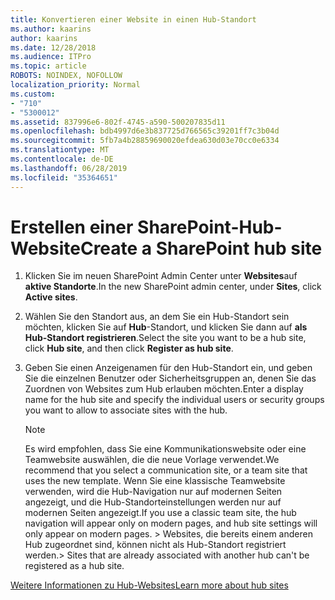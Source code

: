 ```yaml
---
title: Konvertieren einer Website in einen Hub-Standort
ms.author: kaarins
author: kaarins
ms.date: 12/28/2018
ms.audience: ITPro
ms.topic: article
ROBOTS: NOINDEX, NOFOLLOW
localization_priority: Normal
ms.custom:
- "710"
- "5300012"
ms.assetid: 837996e6-802f-4745-a590-500207835d11
ms.openlocfilehash: bdb4997d6e3b837725d766565c39201ff7c3b04d
ms.sourcegitcommit: 5fb7a4b28859690020efdea630d03e70cc0e6334
ms.translationtype: MT
ms.contentlocale: de-DE
ms.lasthandoff: 06/28/2019
ms.locfileid: "35364651"
---
```

# <a name="create-a-sharepoint-hub-site"></a><span data-ttu-id="5bcbc-102">Erstellen einer SharePoint-Hub-Website</span><span class="sxs-lookup"><span data-stu-id="5bcbc-102">Create a SharePoint hub site</span></span>

1. <span data-ttu-id="5bcbc-103">Klicken Sie im neuen SharePoint Admin Center unter **Websites**auf **aktive Standorte**.</span><span class="sxs-lookup"><span data-stu-id="5bcbc-103">In the new SharePoint admin center, under **Sites**, click **Active sites**.</span></span>

2. <span data-ttu-id="5bcbc-104">Wählen Sie den Standort aus, an dem Sie ein Hub-Standort sein möchten, klicken Sie auf **Hub**-Standort, und klicken Sie dann auf **als Hub-Standort registrieren**.</span><span class="sxs-lookup"><span data-stu-id="5bcbc-104">Select the site you want to be a hub site, click **Hub site**, and then click **Register as hub site**.</span></span>

3. <span data-ttu-id="5bcbc-105">Geben Sie einen Anzeigenamen für den Hub-Standort ein, und geben Sie die einzelnen Benutzer oder Sicherheitsgruppen an, denen Sie das Zuordnen von Websites zum Hub erlauben möchten.</span><span class="sxs-lookup"><span data-stu-id="5bcbc-105">Enter a display name for the hub site and specify the individual users or security groups you want to allow to associate sites with the hub.</span></span>

    > [!NOTE]
    >  <span data-ttu-id="5bcbc-106">Es wird empfohlen, dass Sie eine Kommunikationswebsite oder eine Teamwebsite auswählen, die die neue Vorlage verwendet.</span><span class="sxs-lookup"><span data-stu-id="5bcbc-106">We recommend that you select a communication site, or a team site that uses the new template.</span></span> <span data-ttu-id="5bcbc-107">Wenn Sie eine klassische Teamwebsite verwenden, wird die Hub-Navigation nur auf modernen Seiten angezeigt, und die Hub-Standorteinstellungen werden nur auf modernen Seiten angezeigt.</span><span class="sxs-lookup"><span data-stu-id="5bcbc-107">If you use a classic team site, the hub navigation will appear only on modern pages, and hub site settings will only appear on modern pages.</span></span> <span data-ttu-id="5bcbc-108">> Websites, die bereits einem anderen Hub zugeordnet sind, können nicht als Hub-Standort registriert werden.</span><span class="sxs-lookup"><span data-stu-id="5bcbc-108">>  Sites that are already associated with another hub can't be registered as a hub site.</span></span>
  
[<span data-ttu-id="5bcbc-109">Weitere Informationen zu Hub-Websites</span><span class="sxs-lookup"><span data-stu-id="5bcbc-109">Learn more about hub sites</span></span>](https://go.microsoft.com/fwlink/?linkid=869149)
  
